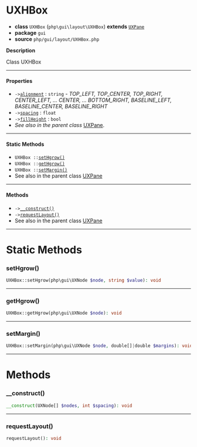 # UXHBox

- **class** `UXHBox` (`php\gui\layout\UXHBox`) **extends** [`UXPane`](https://github.com/jphp-group/jphp-gui-ext/blob/master/jphp-gui-ext/api-docs/classes/php/gui/layout/UXPane.md)
- **package** `gui`
- **source** `php/gui/layout/UXHBox.php`

**Description**

Class UXHBox

---

#### Properties

- `->`[`alignment`](#prop-alignment) : `string` - _TOP_LEFT, TOP_CENTER, TOP_RIGHT, CENTER_LEFT, ... CENTER, ... BOTTOM_RIGHT,
BASELINE_LEFT, BASELINE_CENTER, BASELINE_RIGHT_
- `->`[`spacing`](#prop-spacing) : `float`
- `->`[`fillHeight`](#prop-fillheight) : `bool`
- *See also in the parent class* [UXPane](https://github.com/jphp-group/jphp-gui-ext/blob/master/jphp-gui-ext/api-docs/classes/php/gui/layout/UXPane.md).

---

#### Static Methods

- `UXHBox ::`[`setHgrow()`](#method-sethgrow)
- `UXHBox ::`[`getHgrow()`](#method-gethgrow)
- `UXHBox ::`[`setMargin()`](#method-setmargin)
- See also in the parent class [UXPane](https://github.com/jphp-group/jphp-gui-ext/blob/master/jphp-gui-ext/api-docs/classes/php/gui/layout/UXPane.md)

---

#### Methods

- `->`[`__construct()`](#method-__construct)
- `->`[`requestLayout()`](#method-requestlayout)
- See also in the parent class [UXPane](https://github.com/jphp-group/jphp-gui-ext/blob/master/jphp-gui-ext/api-docs/classes/php/gui/layout/UXPane.md)

---
# Static Methods

<a name="method-sethgrow"></a>

### setHgrow()
```php
UXHBox::setHgrow(php\gui\UXNode $node, string $value): void
```

---

<a name="method-gethgrow"></a>

### getHgrow()
```php
UXHBox::getHgrow(php\gui\UXNode $node): void
```

---

<a name="method-setmargin"></a>

### setMargin()
```php
UXHBox::setMargin(php\gui\UXNode $node, double[]|double $margins): void
```

---
# Methods

<a name="method-__construct"></a>

### __construct()
```php
__construct(UXNode[] $nodes, int $spacing): void
```

---

<a name="method-requestlayout"></a>

### requestLayout()
```php
requestLayout(): void
```